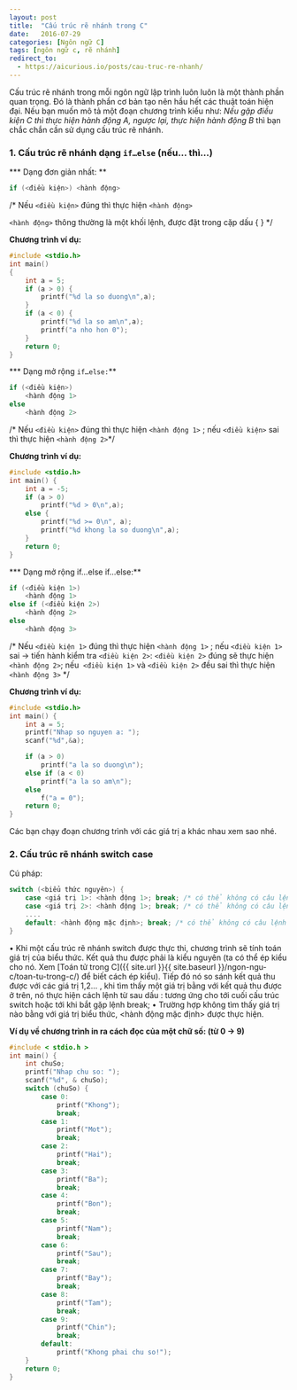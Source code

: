 ```yaml
---
layout: post
title:  "Cấu trúc rẽ nhánh trong C"
date:   2016-07-29
categories: [Ngôn ngữ C]
tags: [ngôn ngữ c, rẽ nhánh]
redirect_to:
  - https://aicurious.io/posts/cau-truc-re-nhanh/
---
```


Cấu trúc rẽ nhánh trong mỗi ngôn ngữ lập trình luôn luôn là một thành phần quan trọng. Đó là thành phần cơ bản tạo nên hầu hết các thuật toán hiện đại. Nếu bạn muốn mô tả một đoạn chương trình kiểu như: *Nếu gặp điều kiện C thì thực hiện hành động A, ngược lại, thực hiện hành động B* thì bạn chắc chắn cần sử dụng cấu trúc rẽ nhánh.

### 1. Cấu trúc rẽ nhánh dạng `if…else` (nếu… thì…)

*** Dạng đơn giản nhất: **

~~~c
if (<điều kiện>) <hành động> 
~~~

/* Nếu `<điều kiện>` đúng thì thực hiện `<hành động>`

`<hành động>` thông thường là một khối lệnh, được đặt trong cặp dấu { } */

**Chương trình ví dụ:**

~~~c
#include <stdio.h>
int main()
{
	int a = 5;
	if (a > 0) {
		printf("%d la so duong\n",a);
	}
	if (a < 0) {
		printf("%d la so am\n",a);
		printf("a nho hon 0");
	}
	return 0;
}
~~~

*** Dạng mở rộng `if…else:`**

~~~c
if (<điều kiện>)
	<hành động 1>
else
	<hành động 2>
~~~

/* Nếu `<điều kiện>` đúng thì thực hiện `<hành động 1>` ; nếu `<điều kiện>` sai thì thực hiện `<hành động 2>`*/

**Chương trình ví dụ:**

~~~c
#include <stdio.h>
int main() {
	int a = -5;
	if (a > 0)
		printf("%d > 0\n",a);
	else {
		printf("%d >= 0\n", a);
		printf("%d khong la so duong\n",a);
	}
	return 0;
}
~~~

*** Dạng mở rộng if…else if…else:**

~~~c
if (<điều kiện 1>)
	<hành động 1>
else if (<điều kiện 2>)
	<hành động 2>
else
	<hành động 3>
~~~

/* Nếu `<điều kiện 1>` đúng thì thực hiện `<hành động 1>` ; nếu `<điều kiện 1>` sai -\> tiến hành kiểm tra `<điều kiện 2>`: `<điều kiện 2>` đúng sẽ thực hiện `<hành động 2>`; nếu  `<điều kiện 1>` và `<điều kiện 2>` đều sai thì thực hiện `<hành động 3>` */


**Chương trình ví dụ:**

~~~c
#include <stdio.h>
int main() {
	int a = 5;
	printf("Nhap so nguyen a: ");
	scanf("%d",&a);

	if (a > 0)
		printf("a la so duong\n");
	else if (a < 0)
		printf("a la so am\n");
	else
		f("a = 0");
	return 0;
}
~~~

Các bạn chạy đoạn chương trình với các giá trị a khác nhau xem sao nhé.

### 2. Cấu trúc rẽ nhánh switch case

Cú pháp:

~~~c
switch (<biểu thức nguyên>) {
	case <giá trị 1>: <hành động 1>; break; /* có thể không có câu lệnh này*/
	case <giá trị 2>: <hành động 1>; break; /* có thể không có câu lệnh này*/
	....
	default: <hành động mặc định>; break; /* có thể không có câu lệnh này*/
}
~~~

• Khi một cấu trúc rẽ nhánh switch được thực thi, chương trình sẽ tính toán giá trị của biểu thức. Kết quả thu được phải là kiểu nguyên (ta có thể ép kiểu cho nó. Xem [Toán tử trong C]({{ site.url }}{{ site.baseurl }}/ngon-ngu-c/toan-tu-trong-c/) để biết cách ép kiểu). Tiếp đó nó so sánh kết quả thu được với các giá trị 1,2… , khi tìm thấy một giá trị bằng với kết quả thu được ở trên, nó thực hiện cách lệnh từ sau dấu : tương ứng cho tới cuối cấu trúc switch hoặc tới khi bắt gặp lệnh break;
 • Trường hợp không tìm thấy giá trị nào bằng với giá trị biểu thức, <hành động mặc định> được thực hiện.

**Ví dụ về chương trình in ra cách đọc của một chữ số: (từ 0 -> 9)**

~~~c
#include < stdio.h >
int main() {
	int chuSo;
	printf("Nhap chu so: ");
	scanf("%d", & chuSo);
	switch (chuSo) {
		case 0:
			printf("Khong");
			break;
		case 1:
			printf("Mot");
			break;
		case 2:
			printf("Hai");
			break;
		case 3:
			printf("Ba");
			break;
		case 4:
			printf("Bon");
			break;
		case 5:
			printf("Nam");
			break;
		case 6:
			printf("Sau");
			break;
		case 7:
			printf("Bay");
			break;
		case 8:
			printf("Tam");
			break;
		case 9:
			printf("Chin");
			break;
		default:
			printf("Khong phai chu so!");
	}
	return 0;
}
~~~
